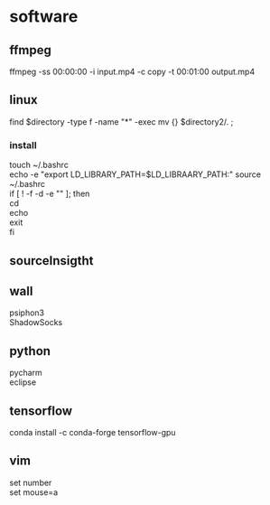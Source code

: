# software
## ffmpeg
ffmpeg -ss 00:00:00 -i input.mp4 -c copy -t 00:01:00 output.mp4

## linux
find $directory -type f -name "*" -exec mv {} $directory2/. \;
### install
touch ~/.bashrc<br>
echo -e "export LD_LIBRARY_PATH=$LD_LIBRAARY_PATH:"
source ~/.bashrc<br>
if [ ! -f -d -e  "" ]; then<br>
    cd <br>
    echo<br>
    exit<br>
fi<br>

## sourceInsigtht

## wall
psiphon3<br>
ShadowSocks<br>

## python
pycharm<br>
eclipse<br>

## tensorflow
conda install -c conda-forge tensorflow-gpu<br>

## vim
set number<br>
set mouse=a<br>
